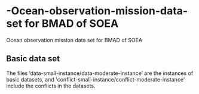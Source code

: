 # -Ocean-observation-mission-data-set for BMAD of SOEA
 Ocean observation mission data set for BMAD of SOEA
 
 ## Basic data set
 
 The files ‘data-small-instance/data-moderate-instance’ are the instances of basic datasets, and 'conflict-small-instance/conflict-moderate-instance' include the conflicts in the datasets.
